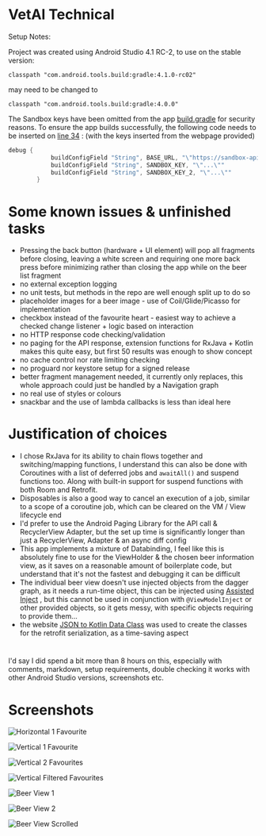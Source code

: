 # VetAI Technical

Setup Notes:

Project was created using Android Studio 4.1 RC-2, to use on the stable version:

`classpath "com.android.tools.build:gradle:4.1.0-rc02"` 

may need to be changed to

`classpath "com.android.tools.build:gradle:4.0.0"` 

The Sandbox keys have been omitted from the app [build.gradle](https://github.com/Iannnr/VetAITechnical/blob/master/app/build.gradle#L34) for security reasons.
To ensure the app builds successfully, the following code needs to be inserted on [line 34](https://github.com/Iannnr/VetAITechnical/blob/master/app/build.gradle#L34) : (with the keys inserted from the webpage provided)
```groovy
debug {
            buildConfigField "String", BASE_URL, "\"https://sandbox-api.brewerydb.com/v2/\""
            buildConfigField "String", SANDBOX_KEY, "\"...\""
            buildConfigField "String", SANDBOX_KEY_2, "\"...\""
        }
```

# Some known issues & unfinished tasks

* Pressing the back button (hardware + UI element) will pop all fragments before closing, leaving a white screen and requiring one more back press before minimizing rather than closing the app while on the beer list fragment
* no external exception logging
* no unit tests, but methods in the repo are well enough split up to do so
* placeholder images for a beer image - use of Coil/Glide/Picasso for implementation
* checkbox instead of the favourite heart - easiest way to achieve a checked change listener + logic based on interaction
* no HTTP response code checking/validation
* no paging for the API response, extension functions for RxJava + Kotlin makes this quite easy, but first 50 results was enough to show concept
* no cache control nor rate limiting checking
* no proguard nor keystore setup for a signed release
* better fragment management needed, it currently only replaces, this whole approach could just be handled by a Navigation graph
* no real use of styles or colours
* snackbar and the use of lambda callbacks is less than ideal here

# Justification of choices

* I chose RxJava for its ability to chain flows together and switching/mapping functions, I understand this can also be done with Coroutines with a list of deferred jobs and `awaitAll()` and suspend functions too. Along with built-in support for suspend functions with both Room and Retrofit.
* Disposables is also a good way to cancel an execution of a job, similar to a scope of a coroutine job, which can be cleared on the VM / View lifecycle end
* I'd prefer to use the Android Paging Library for the API call & RecyclerView Adapter, but the set up time is significantly longer than just a RecyclerView, Adapter & an async diff config
* This app implements a mixture of Databinding, I feel like this is absolutely fine to use for the ViewHolder & the chosen beer information view, as it saves on a reasonable amount of boilerplate code, but understand that it's not the fastest and debugging it can be difficult
* The individual beer view doesn't use injected objects from the dagger graph, as it needs a run-time object, this can be injected using [Assisted Inject](https://github.com/square/AssistedInject) , but this cannot be used in conjunction with `@ViewModelInject` or other provided objects, so it gets messy, with specific objects requiring to provide them...
* the website [JSON to Kotlin Data Class](https://www.json2kotlin.com/) was used to create the classes for the retrofit serialization, as a time-saving aspect

#
I'd say I did spend a bit more than 8 hours on this, especially with comments, markdown, setup requirements, double checking it works with other Android Studio versions, screenshots etc.

# Screenshots 

![Horizontal 1 Favourite](https://github.com/Iannnr/VetAITechnical/blob/master/screenshots/Screenshot_1601141369.png "")


![Vertical 1 Favourite](https://github.com/Iannnr/VetAITechnical/blob/master/screenshots/Screenshot_1601141382.png "")


![Vertical 2 Favourites](https://github.com/Iannnr/VetAITechnical/blob/master/screenshots/Screenshot_1601141393.png "")


![Vertical Filtered Favourites](https://github.com/Iannnr/VetAITechnical/blob/master/screenshots/Screenshot_1601141396.png "")


![Beer View 1](https://github.com/Iannnr/VetAITechnical/blob/master/screenshots/Screenshot_1601141401.png "")


![Beer View 2](https://github.com/Iannnr/VetAITechnical/blob/master/screenshots/Screenshot_1601141412.png "")


![Beer View Scrolled](https://github.com/Iannnr/VetAITechnical/blob/master/screenshots/Screenshot_1601141420.png "")

